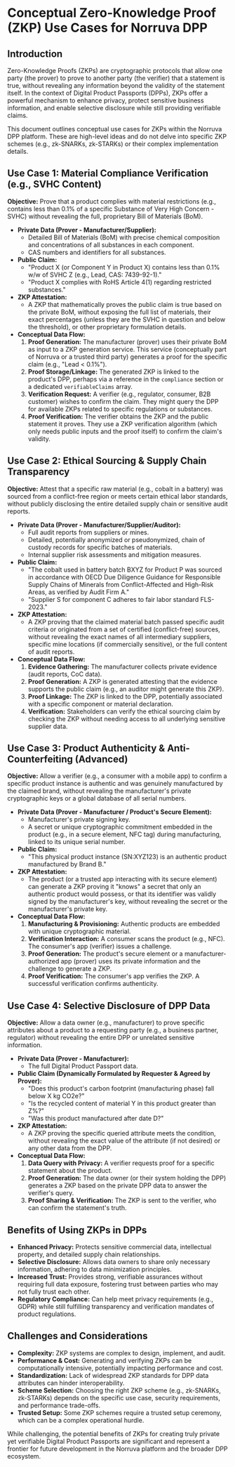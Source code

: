 # Conceptual Zero-Knowledge Proof (ZKP) Use Cases for Norruva DPP

## Introduction

Zero-Knowledge Proofs (ZKPs) are cryptographic protocols that allow one party (the prover) to prove to another party (the verifier) that a statement is true, without revealing any information beyond the validity of the statement itself. In the context of Digital Product Passports (DPPs), ZKPs offer a powerful mechanism to enhance privacy, protect sensitive business information, and enable selective disclosure while still providing verifiable claims.

This document outlines conceptual use cases for ZKPs within the Norruva DPP platform. These are high-level ideas and do not delve into specific ZKP schemes (e.g., zk-SNARKs, zk-STARKs) or their complex implementation details.

## Use Case 1: Material Compliance Verification (e.g., SVHC Content)

**Objective:** Prove that a product complies with material restrictions (e.g., contains less than 0.1% of a specific Substance of Very High Concern - SVHC) without revealing the full, proprietary Bill of Materials (BoM).

- **Private Data (Prover - Manufacturer/Supplier):**
  - Detailed Bill of Materials (BoM) with precise chemical composition and concentrations of all substances in each component.
  - CAS numbers and identifiers for all substances.
- **Public Claim:**
  - "Product X (or Component Y in Product X) contains less than 0.1% w/w of SVHC Z (e.g., Lead, CAS: 7439-92-1)."
  - "Product X complies with RoHS Article 4(1) regarding restricted substances."
- **ZKP Attestation:**
  - A ZKP that mathematically proves the public claim is true based on the private BoM, without exposing the full list of materials, their exact percentages (unless they are the SVHC in question and below the threshold), or other proprietary formulation details.
- **Conceptual Data Flow:**
  1.  **Proof Generation:** The manufacturer (prover) uses their private BoM as input to a ZKP generation service. This service (conceptually part of Norruva or a trusted third party) generates a proof for the specific claim (e.g., "Lead < 0.1%").
  2.  **Proof Storage/Linkage:** The generated ZKP is linked to the product's DPP, perhaps via a reference in the `compliance` section or a dedicated `verifiableClaims` array.
  3.  **Verification Request:** A verifier (e.g., regulator, consumer, B2B customer) wishes to confirm the claim. They might query the DPP for available ZKPs related to specific regulations or substances.
  4.  **Proof Verification:** The verifier obtains the ZKP and the public statement it proves. They use a ZKP verification algorithm (which only needs public inputs and the proof itself) to confirm the claim's validity.

## Use Case 2: Ethical Sourcing & Supply Chain Transparency

**Objective:** Attest that a specific raw material (e.g., cobalt in a battery) was sourced from a conflict-free region or meets certain ethical labor standards, without publicly disclosing the entire detailed supply chain or sensitive audit reports.

- **Private Data (Prover - Manufacturer/Supplier/Auditor):**
  - Full audit reports from suppliers or mines.
  - Detailed, potentially anonymized or pseudonymized, chain of custody records for specific batches of materials.
  - Internal supplier risk assessments and mitigation measures.
- **Public Claim:**
  - "The cobalt used in battery batch BXYZ for Product P was sourced in accordance with OECD Due Diligence Guidance for Responsible Supply Chains of Minerals from Conflict-Affected and High-Risk Areas, as verified by Audit Firm A."
  - "Supplier S for component C adheres to fair labor standard FLS-2023."
- **ZKP Attestation:**
  - A ZKP proving that the claimed material batch passed specific audit criteria or originated from a set of certified (conflict-free) sources, without revealing the exact names of all intermediary suppliers, specific mine locations (if commercially sensitive), or the full content of audit reports.
- **Conceptual Data Flow:**
  1.  **Evidence Gathering:** The manufacturer collects private evidence (audit reports, CoC data).
  2.  **Proof Generation:** A ZKP is generated attesting that the evidence supports the public claim (e.g., an auditor might generate this ZKP).
  3.  **Proof Linkage:** The ZKP is linked to the DPP, potentially associated with a specific component or material declaration.
  4.  **Verification:** Stakeholders can verify the ethical sourcing claim by checking the ZKP without needing access to all underlying sensitive supplier data.

## Use Case 3: Product Authenticity & Anti-Counterfeiting (Advanced)

**Objective:** Allow a verifier (e.g., a consumer with a mobile app) to confirm a specific product instance is authentic and was genuinely manufactured by the claimed brand, without revealing the manufacturer's private cryptographic keys or a global database of all serial numbers.

- **Private Data (Prover - Manufacturer / Product's Secure Element):**
  - Manufacturer's private signing key.
  - A secret or unique cryptographic commitment embedded in the product (e.g., in a secure element, NFC tag) during manufacturing, linked to its unique serial number.
- **Public Claim:**
  - "This physical product instance (SN:XYZ123) is an authentic product manufactured by Brand B."
- **ZKP Attestation:**
  - The product (or a trusted app interacting with its secure element) can generate a ZKP proving it "knows" a secret that only an authentic product would possess, or that its identifier was validly signed by the manufacturer's key, without revealing the secret or the manufacturer's private key.
- **Conceptual Data Flow:**
  1.  **Manufacturing & Provisioning:** Authentic products are embedded with unique cryptographic material.
  2.  **Verification Interaction:** A consumer scans the product (e.g., NFC). The consumer's app (verifier) issues a challenge.
  3.  **Proof Generation:** The product's secure element or a manufacturer-authorized app (prover) uses its private information and the challenge to generate a ZKP.
  4.  **Proof Verification:** The consumer's app verifies the ZKP. A successful verification confirms authenticity.

## Use Case 4: Selective Disclosure of DPP Data

**Objective:** Allow a data owner (e.g., manufacturer) to prove specific attributes about a product to a requesting party (e.g., a business partner, regulator) without revealing the entire DPP or unrelated sensitive information.

- **Private Data (Prover - Manufacturer):**
  - The full Digital Product Passport data.
- **Public Claim (Dynamically Formulated by Requester & Agreed by Prover):**
  - "Does this product's carbon footprint (manufacturing phase) fall below X kg CO2e?"
  - "Is the recycled content of material Y in this product greater than Z%?"
  - "Was this product manufactured after date D?"
- **ZKP Attestation:**
  - A ZKP proving the specific queried attribute meets the condition, without revealing the exact value of the attribute (if not desired) or any other data from the DPP.
- **Conceptual Data Flow:**
  1.  **Data Query with Privacy:** A verifier requests proof for a specific statement about the product.
  2.  **Proof Generation:** The data owner (or their system holding the DPP) generates a ZKP based on the private DPP data to answer the verifier's query.
  3.  **Proof Sharing & Verification:** The ZKP is sent to the verifier, who can confirm the statement's truth.

## Benefits of Using ZKPs in DPPs

- **Enhanced Privacy:** Protects sensitive commercial data, intellectual property, and detailed supply chain relationships.
- **Selective Disclosure:** Allows data owners to share only necessary information, adhering to data minimization principles.
- **Increased Trust:** Provides strong, verifiable assurances without requiring full data exposure, fostering trust between parties who may not fully trust each other.
- **Regulatory Compliance:** Can help meet privacy requirements (e.g., GDPR) while still fulfilling transparency and verification mandates of product regulations.

## Challenges and Considerations

- **Complexity:** ZKP systems are complex to design, implement, and audit.
- **Performance & Cost:** Generating and verifying ZKPs can be computationally intensive, potentially impacting performance and cost.
- **Standardization:** Lack of widespread ZKP standards for DPP data attributes can hinder interoperability.
- **Scheme Selection:** Choosing the right ZKP scheme (e.g., zk-SNARKs, zk-STARKs) depends on the specific use case, security requirements, and performance trade-offs.
- **Trusted Setup:** Some ZKP schemes require a trusted setup ceremony, which can be a complex operational hurdle.

While challenging, the potential benefits of ZKPs for creating truly private yet verifiable Digital Product Passports are significant and represent a frontier for future development in the Norruva platform and the broader DPP ecosystem.
